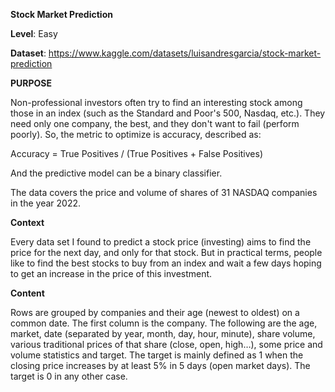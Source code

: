**Stock Market Prediction**

**Level**: Easy

**Dataset**: https://www.kaggle.com/datasets/luisandresgarcia/stock-market-prediction

**PURPOSE**

Non-professional investors often try to find an interesting stock among those in an index (such as the Standard and Poor's 500, Nasdaq, etc.). They need only one company, the best, and they don't want to fail (perform poorly). So, the metric to optimize is accuracy, described as:

Accuracy = True Positives / (True Positives + False Positives)

And the predictive model can be a binary classifier.

The data covers the price and volume of shares of 31 NASDAQ companies in the year 2022.

**Context**

Every data set I found to predict a stock price (investing) aims to find the price for the next day, and only for that stock.
But in practical terms, people like to find the best stocks to buy from an index and wait a few days hoping to get an increase in the price of this investment.

**Content**

Rows are grouped by companies and their age (newest to oldest) on a common date.
The first column is the company. The following are the age, market, date (separated by year, month, day, hour, minute), share volume, various traditional prices of that share (close, open, high…), some price and volume statistics and target.
The target is mainly defined as 1 when the closing price increases by at least 5% in 5 days (open market days). The target is 0 in any other case.
